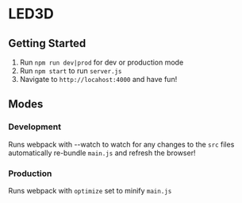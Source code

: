 # LED3D
## Getting Started

1. Run `npm run dev|prod` for dev or production mode
2. Run `npm start` to run `server.js`
3. Navigate to `http://locahost:4000` and have fun!

## Modes
### Development
Runs webpack with --watch to watch for any changes to the `src` files automatically re-bundle `main.js` and refresh the browser!

### Production
Runs webpack with `optimize` set to minify `main.js`